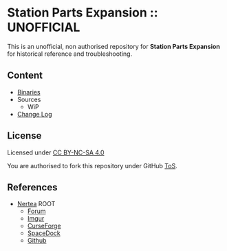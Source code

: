 # Station Parts Expansion :: UNOFFICIAL

This is an unofficial, non authorised repository for **Station Parts Expansion** for historical reference and troubleshooting.


## Content
* [Binaries](https://github.com/net-lisias-ksph/StationPartsExpansion/tree/Archive)
* Sources
	+ WiP
* [Change Log](./CHANGE_LOG.md)


## License

Licensed under [CC BY-NC-SA 4.0](https://creativecommons.org/licenses/by-nc-sa/4.0/)

You are authorised to fork this repository under GitHub [ToS](https://help.github.com/articles/github-terms-of-service/).


## References

* [Nertea](https://forum.kerbalspaceprogram.com/index.php?/profile/83952-nertea/) ROOT
    + [Forum](https://forum.kerbalspaceprogram.com/index.php?/topic/155480-*/)
    + [Imgur](https://imgur.com/a/k6qrA)
    + [CurseForge](https://www.curseforge.com/kerbal/ksp-mods/stockalike-station-parts-expansion)
    + [SpaceDock](https://spacedock.info/mod/736/Stockalike%20Station%20Parts%20Expansion)
    + [Github](https://github.com/ChrisAdderley/StationPartsExpansion)
